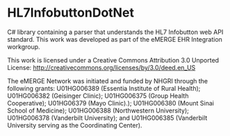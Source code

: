 HL7InfobuttonDotNet
===================

C# library containing a parser that understands the HL7 Infobutton web API standard.  This work was developed as part of the eMERGE EHR Integration workgroup. 

This work is licensed under a Creative Commons Attribution 3.0 Unported License:
http://creativecommons.org/licenses/by/3.0/deed.en_US


The eMERGE Network was initiated and funded by NHGRI through the following grants: U01HG006389 (Essentia Institute of Rural Health); U01HG006382 (Geisinger Clinic);  U01HG006375 (Group Health Cooperative); U01HG06379 (Mayo Clinic).); U01HG006380 (Mount Sinai School of Medicine); U01HG006388 (Northwestern University); U01HG006378 (Vanderbilt University); and U01HG006385 (Vanderbilt University serving as the Coordinating Center).
